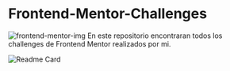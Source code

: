 # Frontend-Mentor-Challenges
<img alt="frontend-mentor-img" src="https://miro.medium.com/max/1400/0*cfYEyKU7fH1Vz37c.png" />
En este repositorio encontraran todos los challenges de Frontend Mentor realizados por mi.

![Readme Card](https://github-readme-stats.vercel.app/api/pin/?username=RodoM&theme=ayu-mirage&repo=Frontend-Mentor-Challenges)
